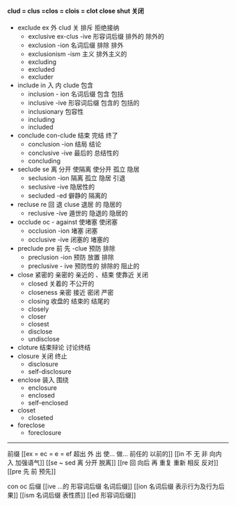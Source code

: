 #### clud = clus =clos = clois = clot close shut 关闭
- exclude ex 外 clud 关 排斥 拒绝接纳
	- exclusive ex-clus -ive 形容词后缀 排外的 除外的
	- exclusion -ion 名词后缀 排除 排外
	- exclusionism -ism 主义 排外主义的
	- excluding
	- excluded
	- excluder
- include in 入 内 clude 包含
	- inclusion - ion 名词后缀 包含 包括 
	- inclusive -ive 形容词后缀 包含的 包括的
	- inclusionary 包容性
	- including 
	- included
- conclude con-clude 结束 完结 终了
	- conclusion -ion 结局 结论 
	- conclusive -ive  最后的 总结性的
	- concluding
- seclude se 离 分开  使隔离 使分开  孤立 隐居
	- seclusion -ion 隔离 孤立 隐居 引退
	- seclusive -ive 隐居性的
	- secluded -ed  僻静的 隔离的 
- recluse re 回  退  cluse  退居 的 隐居的
	- reclusive -ive 遁世的 隐退的  隐居的
- occlude oc - against 使堵塞 使闭塞
	- occlusion -ion 堵塞 闭塞
	- occlusive -ive 闭塞的 堵塞的
- preclude pre 前 先 -clue  预防 排除
	- preclusion -ion 预防  放置 排除 
	- preclusive - ive  预防性的 排除的 阻止的
- close 紧密的 亲密的 亲近的  、结束  使靠近 关闭  
	- closed 关着的 不公开的
	- closeness 亲密 接近 密闭 严密
	- closing 收盘的 结束的  结尾的
	- closely
	- closer
	- closest
	- disclose
	- undisclose
- cloture 结束辩论 讨论终结
- closure 关闭 终止
	- disclosure
	- self-disclosure
- enclose 装入 围绕 
	- enclosure
	- enclosed
	- self-enclosed
- closet
	- closeted
- foreclose
	- foreclosure


---
前缀
[[ex  = ec = e = ef 超出 外 出 使... 做... 前任的 以前的]]
[[in 不 无 非  向内 入 加强语气]]
[[se  ~ sed 离 分开 脱离]]
[[re  回 向后  再 重复 重新 相反 反对]]
[[pre  先 前 预先]]

con 
oc
后缀
[[ive ...的 形容词后缀 名词后缀]]
[[ion  名词后缀 表示行为及行为后果]]
[[ism 名词后缀 表性质]]
[[ed 形容词后缀]]